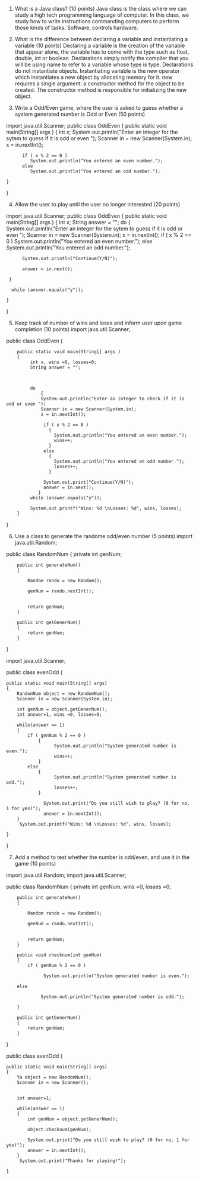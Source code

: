 1. What is a Java class? (10 points)
    Java class is the class where we can study a high tech programming language of computer. In this class, we study how to write instructions commanding computers to perform those kinds of tasks: Software, controls hardware. 

2. What is the difference between declaring a variable and instantiating a variable (10 points)
    Declaring a variable is the creation of the variable that appear alone, the variable has to come with the type such as float, double, int or boolean. Declarations simply notify the compiler that you will be using name to refer to a variable whose type is type. Declarations do not instantiate objects.
    Instantiating variable is the new operator which instantiates a new object by allocating memory for it. new requires a single argument: a constructor method for the object to be created. The constructor method is responsible for initializing the new object.
3. Write a Odd/Even game, where the user is asked to guess whether a system generated number is Odd or Even (50 points)

import java.util.Scanner;
public class OddEven 
{
	public static void main(String[] args )
	{
		int x;
	     System.out.println("Enter an integer for the sytem to guess if it is odd or even ");
	     Scanner in = new Scanner(System.in);
	      x = in.nextInt();
	 
	      if ( x % 2 == 0 )
	         System.out.println("You entered an even number.");
	      else
	         System.out.println("You entered an odd number.");
	  
	}
}

4. Allow the user to play until the user no longer interested (20 points)

import java.util.Scanner;
public class OddEven 
{
	public static void main(String[] args )
	{
		int x;
	    String answer = "";
	 do
	 {
		 System.out.println("Enter an integer for the sytem to guess if it is odd or even ");
	     Scanner in = new Scanner(System.in);
	     x = in.nextInt();
	      if ( x % 2 == 0 )
	         System.out.println("You entered an even number.");
	      else
	         System.out.println("You entered an odd number.");
	      
	      System.out.println("Continue(Y/N)");

	      answer = in.next();
	      
	 }
	 
	  while (answer.equals("y"));
		  
	}
}


5. Keep track of number of wins and loses and inform user upon game completion (10 points)
import java.util.Scanner;

public class OddEven
{
	
	
		public static void main(String[] args )
		{
		     int x, wins =0, losses=0;
		     String answer = "";
		     
		    
		 
		     do
		         {
		    	 System.out.println("Enter an integer to check if it is odd or even ");
			     Scanner in = new Scanner(System.in);
			     x = in.nextInt();
			     
			      if ( x % 2 == 0 )
			      	{
			    	  System.out.println("You entered an even number.");
			    	  wins++;
			      	}
			      else
			      	{
			    	  System.out.println("You entered an odd number.");
			    	  losses++;
			      	}
			      
			      System.out.print("Continue(Y/N)");
			      answer = in.next();
	        	}
		     while (answer.equals("y"));
		    	 
		     System.out.printf("Wins: %d \nLosses: %d", wins, losses);
		}
}

6. Use a class to generate the randome odd/even number (5 points)
import java.util.Random;

public class RandomNum
{
		private int genNum;
		
		public int generateNum()
		{
			
			Random rando = new Random();
			
			genNum = rando.nextInt();
			
			
		    return genNum; 
		}
		
		public int getGenerNum()
		{
			return genNum;
		}
}



import java.util.Scanner;


public class evenOdd
{
	
	public static void main(String[] args)
	{
		RandomNum object = new RandomNum();
		Scanner in = new Scanner(System.in);
		
		int genNum = object.getGenerNum();
		int answer=1, wins =0, losses=0;
	    
		while(answer == 1)
	    {	
			if ( genNum % 2 == 0 )
				{
			    	  System.out.println("System generated number is even.");
			    	  wins++;
			    }
			else
			  	{
			    	  System.out.println("System generated number is odd.");
			    	  losses++;
			  	}
			      
			      System.out.print("Do you still wish to play? (0 for no, 1 for yes)");
			      answer = in.nextInt();	
	    }
	     System.out.printf("Wins: %d \nLosses: %d", wins, losses);
		
	}

}


7. Add a method to test whether the number is odd/even, and use it in the game (10 points)

import java.util.Random;
import java.util.Scanner;

public class RandomNum
{
		private int genNum, wins =0, losses =0;
		
		public int generateNum()
		{
			
			Random rando = new Random();
			
			genNum = rando.nextInt();
			
			
		    return genNum; 
		}
		
		public void checknum(int genNum)
		{
			if ( genNum % 2 == 0 )
			
		    	  System.out.println("System generated number is even.");
		    
		else
		  	
		    	 System.out.println("System generated number is odd.");
		    	
		}
		
		public int getGenerNum()
		{
			return genNum;
		}
}




public class evenOdd
{
	
	public static void main(String[] args)
	{
		Ya object = new RandomNum();
		Scanner in = new Scanner();
		
		
		int answer=1;
	    
		while(answer == 1)
	    {	
			int genNum = object.getGenerNum();
			
			object.checknum(genNum);
			
			System.out.print("Do you still wish to play? (0 for no, 1 for yes)");
			answer = in.nextInt();	
	    }
	     System.out.print("Thanks for playing!");
		
	}
